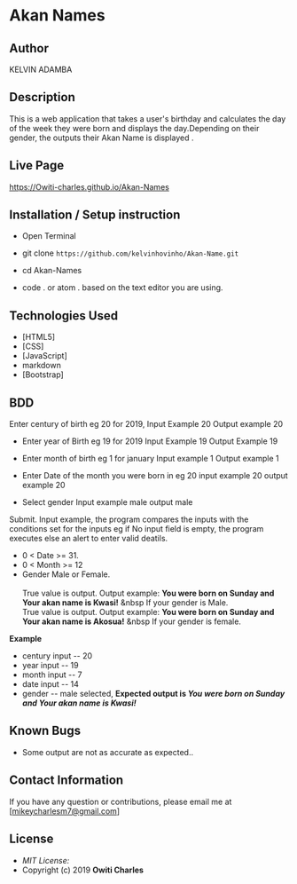 # Akan Names

## Author

KELVIN ADAMBA

## Description

This is a web application that takes a user's birthday and calculates the day of the week they were born and displays the day.Depending on their gender, the outputs their Akan Name is displayed . 

## Live Page 
https://Owiti-charles.github.io/Akan-Names 


## Installation / Setup instruction
* Open Terminal

* git clone ```https://github.com/kelvinhovinho/Akan-Name.git```

* cd Akan-Names

* code . or atom . based on the text editor you are using.

## Technologies Used

* [HTML5]
* [CSS]
* [JavaScript]
* markdown
* [Bootstrap]

## BDD
Enter century of birth eg 20 for 2019,
     Input Example 20
     Output example 20

* Enter year of Birth eg 19 for 2019
     Input Example 19
     Output Example 19

* Enter month of birth eg 1 for january 
    Input example 1
    Output example 1

* Enter Date of the month you were born in eg 20
    input example 20
    output example 20

* Select gender 
    Input example male
    output male

Submit.
Input example, the program compares the inputs with the conditions set for the inputs eg if No input field is empty, the program executes else an alert to enter valid deatils.
* 0 < Date >= 31.
* 0 < Month >= 12
* Gender Male or Female. <br/>  
True value is output. Output example: **You were born on Sunday and Your akan name is Kwasi!** &nbsp If your gender is Male.<br/>
True value is output. Output example: **You were born on Sunday and Your akan name is  Akosua!** &nbsp If your gender is female.  

**Example**
* century input -- 20
* year input   -- 19
* month input  -- 7
* date input -- 14
* gender -- male selected,
**Expected output is *You were born on Sunday and Your akan name is Kwasi!*** 

## Known Bugs
* Some output are not as accurate as expected..

## Contact Information 

If you have any question or contributions, please email me at [mikeycharlesm7@gmail.com]

## License
* *MIT License:*
* Copyright (c) 2019 **Owiti Charles**
